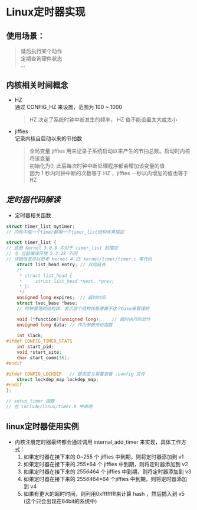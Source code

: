 # Linux定时器实现

## 使用场景：  
> 延后执行某个动作  
> 定期查询硬件状态  
> ...

## 内核相关时间概念
- HZ  
    通过 CONFIG_HZ 来设置，范围为 100 ~ 1000
    > HZ 决定了系统时钟中断发生的频率， HZ 值不能设置太大或太小  

- jiffies  
    记录内核自启动以来的节拍数  
    > 全局变量 jiffies 用来记录子系统启动以来产生的节拍总数。启动时内核将该变量  
    > 初始化为0, 此后每次时钟中断处理程序都会增加该变量的值  
    > 因为 1 秒内时钟中断的次数等于 HZ ，jiffies 一秒以内增加的值也等于 HZ  

## ***定时器代码解读***

- 定时器相关函数  

```C
struct timer_list mytimer;
// 内核中每一个timer都用一个timer_list结构体来描述

struct timer_list {
// 这是 Kernel 3.0.8 中对于 timer_list 的描述
// 与 当前编译环境 5.3.28 不同
// 详细信息可以参考 kernel 4.15 kernel/timer/timer.c 等代码
    struct list_head entry; // 双向链表
    /*
     * struct list_head {
     *     struct list_head *next, *prev;
     * };
     */
    unsigned long expires;  // 超时时间
    struct tvec_base *base; 
    // 时钟管理的结构体，表示这个结构体是隶属于这个base来管理的

    void (*function)(unsigned long);    // 超时执行的动作
    unsigned long data; // 作为参数传给函数
    
    int slack;
#ifdef CONFIG_TIMER_STATS
    int start_pid;
    void *start_site;
    char start_comm[16];
#endif

#ifdef CONFIG_LOCKDEP   // 是否定义需要查看 .config 文件
    struct lockdep_map lockdep_map;
#endif
};

// setup_timer 函数
// 在 include/linux/timer.h 中声明

```
## linux定时器使用实例
- 内核注册定时器最终都会通过调用 internal_add_timer 来实现，具体工作方式：
    1. 如果定时器在接下来的 0~255 个 jiffies 中到期，则将定时器添加到 v1
    2. 如果定时器在接下来的 255*64 个 jiffies 中到期，则将定时器添加到 v2
    3. 如果定时器在接下来的 255*64*64 个 jiffies 中到期，则将定时器添加到 v3
    4. 如果定时器在接下来的 255*64*64*64 个jiffies 中到期，则将定时器添加到 v4
    5. 如果有更大的超时时间，则利用0xffffffff来计算 hash ，然后插入到 v5 (这个只会出现在64bit的系统中)
